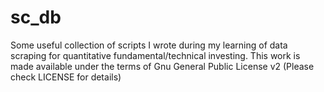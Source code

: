 # sc_db
Some useful collection of scripts I wrote during my learning of data scraping for quantitative fundamental/technical investing.
This work is made available under the terms of Gnu General Public License v2 (Please check LICENSE for details)
